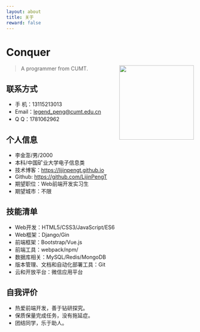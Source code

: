 ```yaml
---
layout: about
title: 关于
reward: false
---
```


# Conquer

<div style="float:right">
    <img src="https://s2.ax1x.com/2020/02/24/3GDCpq.jpg" width="200">
</div>

> A programmer from CUMT.

## 联系方式
+ 手   机：13115213013
+ Email：legend_peng@cumt.edu.cn
+ Q     Q：1781062962
## 个人信息
+ 李金澎/男/2000
+ 本科/中国矿业大学电子信息类
+ 技术博客：https://lijinpengt.github.io
+ Github: https://github.com/LijinPengT
+ 期望职位：Web前端开发实习生
+ 期望城市：不限
## 技能清单
+ Web开发：HTML5/CSS3/JavaScript/ES6
+ Web框架：Django/Gin
+ 前端框架：Bootstrap/Vue.js
+ 前端工具：webpack/npm/
+ 数据库相关：MySQL/Redis/MongoDB
+ 版本管理、文档和自动化部署工具：Git
+ 云和开放平台：微信应用平台
## 自我评价
+ 热爱前端开发，善于钻研探究。
+ 保质保量完成任务，没有拖延症。
+ 团结同学，乐于助人。